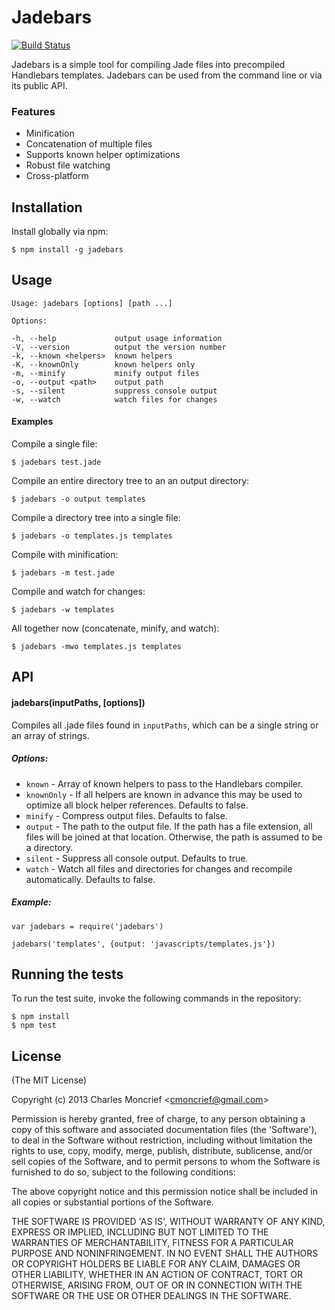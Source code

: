# Jadebars

[![Build Status](https://travis-ci.org/cmoncrief/jadebars.png?branch=master)](https://travis-ci.org/cmoncrief/jadebars)

Jadebars is a simple tool for compiling Jade files into precompiled Handlebars templates. Jadebars can be used from the command line or via its public API.

### Features

* Minification
* Concatenation of multiple files
* Supports known helper optimizations
* Robust file watching
* Cross-platform

## Installation

Install globally via npm:

    $ npm install -g jadebars

## Usage
    Usage: jadebars [options] [path ...]

    Options:

    -h, --help             output usage information
    -V, --version          output the version number
    -k, --known <helpers>  known helpers
    -K, --knownOnly        known helpers only
    -m, --minify           minify output files
    -o, --output <path>    output path
    -s, --silent           suppress console output
    -w, --watch            watch files for changes

#### Examples

Compile a single file:
    
    $ jadebars test.jade

Compile an entire directory tree to an an output directory:
    
    $ jadebars -o output templates

Compile a directory tree into a single file:
    
    $ jadebars -o templates.js templates

Compile with minification:

    $ jadebars -m test.jade

Compile and watch for changes:

    $ jadebars -w templates

All together now (concatenate, minify, and watch):

    $ jadebars -mwo templates.js templates

## API

#### jadebars(inputPaths, [options])

Compiles all .jade files found in `inputPaths`, which can be a single string or an array of strings. 

##### Options:

* `known` - Array of known helpers to pass to the Handlebars compiler. 
* `knownOnly` - If all helpers are known in advance this may be used to optimize all block helper references. Defaults to false.
* `minify` - Compress output files. Defaults to false.
* `output` - The path to the output file. If the path has a file extension, all files will be joined at that location. Otherwise, the path is assumed to be a directory.
* `silent` - Suppress all console output. Defaults to true.
* `watch` - Watch all files and directories for changes and recompile automatically. Defaults to false.

##### Example:

    var jadebars = require('jadebars')

    jadebars('templates', {output: 'javascripts/templates.js'})

## Running the tests

To run the test suite, invoke the following commands in the repository:

    $ npm install
    $ npm test

## License

(The MIT License)

Copyright (c) 2013 Charles Moncrief <<cmoncrief@gmail.com>>

Permission is hereby granted, free of charge, to any person obtaining
a copy of this software and associated documentation files (the
'Software'), to deal in the Software without restriction, including
without limitation the rights to use, copy, modify, merge, publish,
distribute, sublicense, and/or sell copies of the Software, and to
permit persons to whom the Software is furnished to do so, subject to
the following conditions:

The above copyright notice and this permission notice shall be
included in all copies or substantial portions of the Software.

THE SOFTWARE IS PROVIDED 'AS IS', WITHOUT WARRANTY OF ANY KIND,
EXPRESS OR IMPLIED, INCLUDING BUT NOT LIMITED TO THE WARRANTIES OF
MERCHANTABILITY, FITNESS FOR A PARTICULAR PURPOSE AND NONINFRINGEMENT.
IN NO EVENT SHALL THE AUTHORS OR COPYRIGHT HOLDERS BE LIABLE FOR ANY
CLAIM, DAMAGES OR OTHER LIABILITY, WHETHER IN AN ACTION OF CONTRACT,
TORT OR OTHERWISE, ARISING FROM, OUT OF OR IN CONNECTION WITH THE
SOFTWARE OR THE USE OR OTHER DEALINGS IN THE SOFTWARE.
